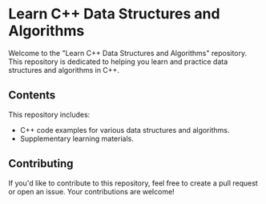 # Learn C++ Data Structures and Algorithms

Welcome to the "Learn C++ Data Structures and Algorithms" repository. This repository is dedicated to helping you learn and practice data structures and algorithms in C++.

## Contents

This repository includes:

- C++ code examples for various data structures and algorithms.
- Supplementary learning materials.

## Contributing

If you'd like to contribute to this repository, feel free to create a pull request or open an issue. Your contributions are welcome!
